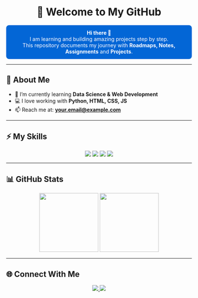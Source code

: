 <h1 align="center">🚀 Welcome to My GitHub</h1>

<p align="center" style="background-color:#0366d6; color:white; padding:12px; border-radius:8px;">
<b>Hi there 👋</b><br>
I am learning and building amazing projects step by step.<br>
This repository documents my journey with <b>Roadmaps, Notes, Assignments</b> and <b>Projects</b>.
</p>

---

## 📌 About Me
- 🌱 I’m currently learning **Data Science & Web Development**  
- 💻 I love working with **Python, HTML, CSS, JS**  
- 📫 Reach me at: **your.email@example.com**  

---

## ⚡ My Skills
<p align="center">
  <img src="https://img.shields.io/badge/Python-3776AB?style=for-the-badge&logo=python&logoColor=white"/>
  <img src="https://img.shields.io/badge/HTML5-E34F26?style=for-the-badge&logo=html5&logoColor=white"/>
  <img src="https://img.shields.io/badge/CSS3-1572B6?style=for-the-badge&logo=css3&logoColor=white"/>
  <img src="https://img.shields.io/badge/JavaScript-F7DF1E?style=for-the-badge&logo=javascript&logoColor=black"/>
</p>

---

## 📊 GitHub Stats
<p align="center">
  <img src="https://github-readme-stats.vercel.app/api?username=YOUR-USERNAME&show_icons=true&theme=tokyonight" height="160"/>
  <img src="https://github-readme-stats.vercel.app/api/top-langs/?username=YOUR-USERNAME&layout=compact&theme=tokyonight" height="160"/>
</p>

---

## 🌐 Connect With Me
<p align="center">
  <a href="https://linkedin.com/in/YOUR-LINK" target="_blank">
    <img src="https://img.shields.io/badge/LinkedIn-blue?style=for-the-badge&logo=linkedin&logoColor=white"/>
  </a>
  <a href="mailto:your.email@example.com">
    <img src="https://img.shields.io/badge/Email-D14836?style=for-the-badge&logo=gmail&logoColor=white"/>
  </a>
</p>


